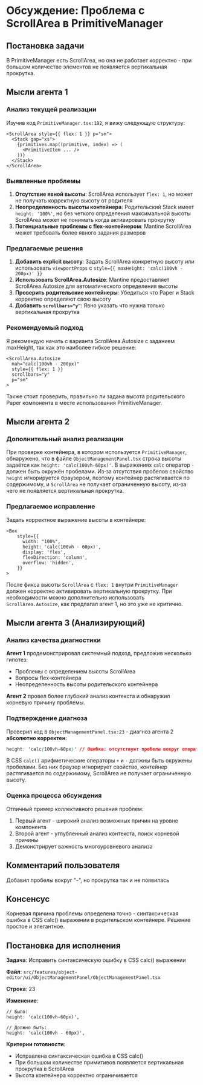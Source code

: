 # Обсуждение: Проблема с ScrollArea в PrimitiveManager

## Постановка задачи
В PrimitiveManager есть ScrollArea, но она не работает корректно - при большом количестве элементов не появляется вертикальная прокрутка.

## Мысли агента 1

### Анализ текущей реализации
Изучив код `PrimitiveManager.tsx:192`, я вижу следующую структуру:
```tsx
<ScrollArea style={{ flex: 1 }} p="sm">
  <Stack gap="xs">
    {primitives.map((primitive, index) => (
      <PrimitiveItem ... />
    ))}
  </Stack>
</ScrollArea>
```

### Выявленные проблемы
1. **Отсутствие явной высоты**: ScrollArea использует `flex: 1`, но может не получать корректную высоту от родителя
2. **Неопределенность высоты контейнера**: Родительский Stack имеет `height: '100%'`, но без четкого определения максимальной высоты ScrollArea может не понимать когда активировать прокрутку
3. **Потенциальные проблемы с flex-контейнером**: Mantine ScrollArea может требовать более явного задания размеров

### Предлагаемые решения
1. **Добавить explicit высоту**: Задать ScrollArea конкретную высоту или использовать `viewportProps` с `style={{ maxHeight: 'calc(100vh - 200px)' }}`
2. **Использовать ScrollArea.Autosize**: Mantine предоставляет ScrollArea.Autosize для автоматического определения высоты
3. **Проверить родительские контейнеры**: Убедиться что Paper и Stack корректно определяют свою высоту
4. **Добавить `scrollbars="y"`**: Явно указать что нужна только вертикальная прокрутка

### Рекомендуемый подход
Я рекомендую начать с варианта ScrollArea.Autosize с заданием maxHeight, так как это наиболее гибкое решение:
```tsx
<ScrollArea.Autosize 
  mah="calc(100vh - 200px)" 
  style={{ flex: 1 }}
  scrollbars="y"
  p="sm"
>
```

Также стоит проверить, правильно ли задана высота родительского Paper компонента в месте использования PrimitiveManager.

## Мысли агента 2

### Дополнительный анализ реализации

При проверке контейнера, в котором используется `PrimitiveManager`, обнаружено, что
в файле `ObjectManagementPanel.tsx` строка высоты задаётся как
`height: 'calc(100vh-60px)'`. В выражениях `calc` оператор `-` должен быть
окружён пробелами. Из‑за отсутствия пробелов свойство `height` игнорируется
браузером, поэтому контейнер растягивается по содержимому, и `ScrollArea` не
получает ограниченную высоту, из‑за чего не появляется вертикальная прокрутка.

### Предлагаемое исправление

Задать корректное выражение высоты в контейнере:

```tsx
<Box
    style={{
      width: "100%",
      height: 'calc(100vh - 60px)',
      display: 'flex',
      flexDirection: 'column',
      overflow: 'hidden',
    }}
>
```

После фикса высоты `ScrollArea` c `flex: 1` внутри `PrimitiveManager`
должен корректно активировать вертикальную прокрутку. При необходимости можно
дополнительно использовать `ScrollArea.Autosize`, как предлагал агент 1, но это
уже не критично.

## Мысли агента 3 (Анализирующий)

### Анализ качества диагностики

**Агент 1** продемонстрировал системный подход, предложив несколько гипотез:
- Проблемы с определением высоты ScrollArea
- Вопросы flex-контейнера
- Неопределенность высоты родительского контейнера

**Агент 2** провел более глубокий анализ контекста и обнаружил корневую причину проблемы.

### Подтверждение диагноза

Проверил код в `ObjectManagementPanel.tsx:23` - диагноз агента 2 **абсолютно корректен**:
```css
height: 'calc(100vh-60px)' // Ошибка: отсутствуют пробелы вокруг оператора -
```

В CSS `calc()` арифметические операторы `+` и `-` должны быть окружены пробелами. Без них браузер игнорирует свойство, контейнер растягивается по содержимому, ScrollArea не получает ограниченную высоту.

### Оценка процесса обсуждения

Отличный пример коллективного решения проблем:
1. Первый агент - широкий анализ возможных причин на уровне компонента
2. Второй агент - углубленный анализ контекста, поиск корневой причины
3. Демонстрирует важность многоуровневого анализа

## Комментарий пользователя 
Добавил пробелы вокруг "-", но прокрутка так и не появилась

## Консенсус

Корневая причина проблемы определена точно - синтаксическая ошибка в CSS calc() выражении в родительском контейнере. Решение простое и элегантное.

## Постановка для исполнения

**Задача**: Исправить синтаксическую ошибку в CSS calc() выражении

**Файл**: `src/features/object-editor/ui/ObjectManagementPanel/ObjectManagementPanel.tsx`

**Строка**: 23

**Изменение**: 
```tsx
// Было:
height: 'calc(100vh-60px)',

// Должно быть:
height: 'calc(100vh - 60px)',
```

**Критерии готовности**:
- Исправлена синтаксическая ошибка в CSS calc()
- При большом количестве примитивов появляется вертикальная прокрутка в ScrollArea
- Высота контейнера корректно ограничивается

